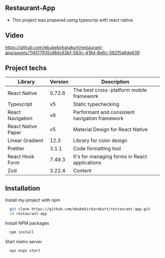 ## Restaurant-App

- This project was prepared using typescrip with react native.

## Video

https://github.com/ebubekirkarakurt/restaurant-app/assets/114517935/d8dc63bf-583c-418d-8e6c-582f5a6de639

## Project techs

| Library  | Version | Description |
| ------------- | ------------- |--------------|
| React Native  | 0.72.6  | The best cross-platform mobile framework   |
| Typescript | v5 | Static typechecking|
| React Navigation | v6 |Performant and consistent navigation framework |
| React Native Paper | v5 |Material Design for React Native|
| Linear Gradient | 12.3 | Library for color design|
| Prettier  | 3.1.1  | Code formatting tool  |
| React Hook Form | 7.49.3 |  It's for managing forms in React applications|
| Zod | 3.22.4 | Content |

## Installation

Install my-project with npm

```bash
  git clone https://github.com/ebubekirkarakurt/restaurant-app.git
  cd restaurant-app
```
Install NPM packages
 
```bash
  npm install
```
Start metro server
 
```bash
  npx expo start

```


